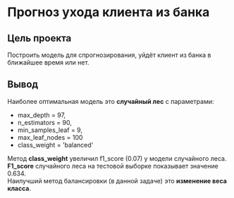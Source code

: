 # Прогноз ухода клиента из банка

## Цель проекта
Построить модель для  спрогнозирования, уйдёт клиент из банка в ближайшее время или нет.

## Вывод

Наиболее оптимальная модель это **случайный лес** с параметрами: 
* max_depth = 97, 
* n_estimators = 90, 
* min_samples_leaf = 9, 
* max_leaf_nodes = 100
* class_weight = 'balanced'

Метод **class_weight**  увеличил f1_score (0.07) у модели случайного леса.  
**F1_score** случайного леса на тестовой выборке показывает значение 0.634.  
Наилучший метод балансировки (в данной задаче) это **изменение веса класса**.